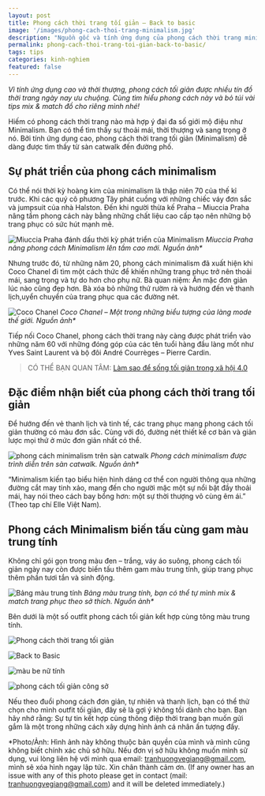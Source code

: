 ```yaml
---
layout: post
title: Phong cách thời trang tối giản – Back to basic
image: '/images/phong-cach-thoi-trang-minimalism.jpg'
description: "Nguồn gốc và tính ứng dụng của phong cách thời trang minimalism. Tham khảo các mẫu phối đồ back to basic đẹp nhất"
permalink: phong-cach-thoi-trang-toi-gian-back-to-basic/
tags: tips
categories: kinh-nghiem
featured: false
---
```

_Vì tính ứng dụng cao và thời thượng, phong cách tối giản được nhiều tín đồ thời trang ngày nay ưu chuộng. Cùng tìm hiểu phong cách này và bỏ túi vài tips mix & match đồ cho riêng mình nhé!_

Hiếm có phong cách thời trang nào mà hợp ý đại đa số giới mộ điệu như Minimalism. Bạn có thể tìm thấy sự thoải mái, thời thượng và sang trọng ở nó. Bởi tính ứng dụng cao, phong cách thời trang tối giản (Minimalism) dễ dàng được tìm thấy từ sàn catwalk đến đường phố.

## Sự phát triển của phong cách minimalism

Có thể nói thời kỳ hoàng kim của minimalism là thập niên 70 của thế kỉ trước. Khi các quý cô phương Tây phát cuồng với những chiếc váy đơn sắc và jumpsuit của nhà Halston. Đến khi người thừa kế Praha – Miuccia Praha nâng tầm phong cách này bằng những chất liệu cao cấp tạo nên những bộ trang phục có sức hút mạnh mẽ.

![Miuccia Praha đánh dấu thời kỳ phát triển của Minimalism](/images/Miuccia-Praha.jpg) 
_Miuccia Praha nâng phong cách Minimalism lên tầm cao mới. Nguồn ảnh*_

Nhưng trước đó, từ những năm 20, phong cách minimalism đã xuất hiện khi Coco Chanel đi tìm một cách thức để khiến những trang phục trở nên thoải mái, sang trọng và tự do hơn cho phụ nữ. Bà quan niệm: Ăn mặc đơn giản lúc nào cũng đẹp hơn. Bà xóa bỏ những thứ rườm rà và hướng đến vẻ thanh lịch,uyển chuyển của trang phục qua các đường nét.

![Coco Chanel](/images/coco-chanel.jpg)
_Coco Chanel – Một trong những biểu tượng của làng mode thế giới. Nguồn ảnh*_

Tiếp nối Coco Chanel, phong cách thời trang này càng được phát triển vào những năm 60 với những đóng góp của các tên tuổi hàng đầu làng mốt như Yves Saint Laurent và bộ đôi André Courrèges – Pierre Cardin.

> CÓ THỂ BẠN QUAN TÂM: [Làm sao để sống tối giản trong xã hội 4.0](https://vegiang.com/lam-sao-de-song-toi-gian-trong-xa-hoi-5-0/)

## Đặc điểm nhận biết của phong cách thời trang tối giản

Để hướng đến vẻ thanh lịch và tinh tế, các trang phục mang phong cách tối giản thường có màu đơn sắc. Cùng với đó, đường nét thiết kế cơ bản và giản lược mọi thứ ở mức đơn giản nhất có thể.

![phong cách minimalism trên sàn catwalk](/images/phong-cach-minimalism-catwalk.jpg)
_Phong cách minimalism được trình diễn trên sàn catwalk. Nguồn ảnh*_

“Minimalism kiến tạo biểu hiện hình dáng cơ thể con người thông qua những đường cắt may tinh xảo, mang đến cho người mặc một sự nổi bật đầy thoải mái, hay nói theo cách bay bổng hơn: một sự thời thượng vô cùng êm ái.” (Theo tạp chí Elle Việt Nam).

## Phong cách Minimalism biến tấu cùng gam màu trung tính

Không chỉ gói gọn trong màu đen – trắng, váy áo suông, phong cách tối giản ngày nay còn được biến tấu thêm gam màu trung tính, giúp trang phục thêm phần tươi tắn và sinh động.

![Bảng màu trung tính](/images/bang-mau-trung-tinh.jpg)
_Bảng màu trung tính, bạn có thể tự mình mix & match trang phục theo sở thích. Nguồn ảnh*_

Bên dưới là một số outfit phong cách tối giản kết hợp cùng tông màu trung tính.

![Phong cách thời trang tối giản](/images/minimalism-don-gian.png)

![Back to Basic](/images/phong-cach-back-to-basic.png)

![màu be nữ tính](/images/phong-cach-minimalism.png)

![phong cách tối giản công sở](/images/phong-cach-toi-gian.png)

Nếu theo đuổi phong cách đơn giản, tự nhiên và thanh lịch, bạn có thể thử chọn cho mình outfit tối giản, đây sẽ là gợi ý không tồi dành cho bạn. Bạn hãy nhớ rằng: Sự tự tin kết hợp cùng thông điệp thời trang bạn muốn gửi gắm là một trong những cách xây dựng hình ảnh cá nhân ấn tượng đấy.

*Photo/Ảnh: Hình ảnh này không thuộc bản quyền của mình và mình cũng không biết chính xác chủ sở hữu. Nếu đơn vị sở hữu không muốn mình sử dụng, vui lòng liên hệ với mình qua email: tranhuongvegiang@gmail.com, mình sẽ xóa hình ngay lập tức. Xin chân thành cảm ơn. (If any owner has an issue with any of this photo please get in contact (mail: tranhuongvegiang@gmail.com) and it will be deleted immediately.)
